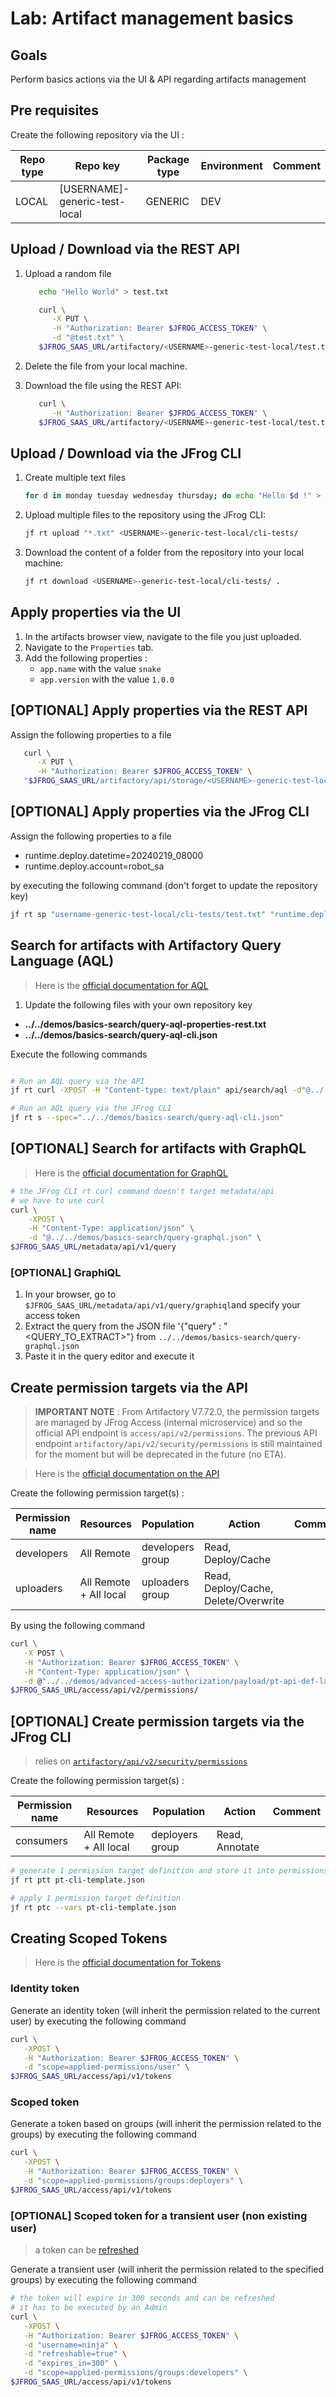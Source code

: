# Lab: Artifact management basics

## Goals

Perform basics actions via the UI & API regarding artifacts management

## Pre requisites

Create the following repository via the UI :

Repo type | Repo key | Package type | Environment | Comment
---|---|--- |---|---
LOCAL | [USERNAME]-generic-test-local | GENERIC | DEV |

## Upload / Download via the REST API

1. Upload a random file

   ```bash
      echo "Hello World" > test.txt

      curl \
         -X PUT \
         -H "Authorization: Bearer $JFROG_ACCESS_TOKEN" \
         -d "@test.txt" \
      $JFROG_SAAS_URL/artifactory/<USERNAME>-generic-test-local/test.txt
   ```

2. Delete the file from your local machine.
3. Download the file using the REST API:

   ```bash
      curl \
         -H "Authorization: Bearer $JFROG_ACCESS_TOKEN" \
      $JFROG_SAAS_URL/artifactory/<USERNAME>-generic-test-local/test.txt
   ```

## Upload / Download via the JFrog CLI

1. Create multiple text files

   ```bash
   for d in monday tuesday wednesday thursday; do echo "Hello $d !" > ${d}.txt ; done
   ```

2. Upload multiple files to the repository using the JFrog CLI:

   ```bash
   jf rt upload "*.txt" <USERNAME>-generic-test-local/cli-tests/
   ```

3. Download the content of a folder from the repository into your local machine:

   ```bash
   jf rt download <USERNAME>-generic-test-local/cli-tests/ .
   ```

## Apply properties via the UI

1. In the artifacts browser view, navigate to the file you just uploaded.
2. Navigate to the `Properties` tab.
3. Add the following properties :
   + `app.name` with the value `snake`
   + `app.version` with the value `1.0.0`

## [OPTIONAL] Apply properties via the REST API

Assign the following properties to a file

```bash
   curl \
      -X PUT \
      -H "Authorization: Bearer $JFROG_ACCESS_TOKEN" \
   "$JFROG_SAAS_URL/artifactory/api/storage/<USERNAME>-generic-test-local/monday.txt?properties=os=win,linux;qa=done"
```

## [OPTIONAL] Apply properties via the JFrog CLI

Assign the following properties to a file

+ runtime.deploy.datetime=20240219_08000
+ runtime.deploy.account=robot_sa

by executing the following command (don't forget to update the repository key)

```bash
jf rt sp "username-generic-test-local/cli-tests/test.txt" "runtime.deploy.datetime=20240219_08000;runtime.deploy.account=robot_sa"
```

## Search for artifacts with Artifactory Query Language (AQL)

> Here is the [official documentation for AQL](https://jfrog.com/help/r/jfrog-rest-apis/artifactory-query-language)

1. Update the following files with your own repository key

+ **../../demos/basics-search/query-aql-properties-rest.txt**
+ **../../demos/basics-search/query-aql-cli.json**

Execute the following commands

```bash

# Run an AQL query via the API
jf rt curl -XPOST -H "Content-type: text/plain" api/search/aql -d"@../../demos/basics-search/query-aql-properties-rest.txt"

# Run an AQL query via the JFrog CLI
jf rt s --spec="../../demos/basics-search/query-aql-cli.json"
```

## [OPTIONAL] Search for artifacts with GraphQL

> Here is the [official documentation for GraphQL](https://jfrog.com/help/r/jfrog-rest-apis/graphql)

```bash
# the JFrog CLI rt curl command doesn't target metadata/api
# we have to use curl
curl \
    -XPOST \
    -H "Content-Type: application/json" \
    -d "@../../demos/basics-search/query-graphql.json" \
$JFROG_SAAS_URL/metadata/api/v1/query 
```

### [OPTIONAL] GraphiQL

1. In your browser, go to  `$JFROG_SAAS_URL/metadata/api/v1/query/graphiql`and specify your access token
2. Extract the query from the JSON file  '{"query" : "<QUERY_TO_EXTRACT>"}  from `../../demos/basics-search/query-graphql.json`
3. Paste it in the query editor and execute it

## Create permission targets via the API

> **IMPORTANT NOTE** : From Artifactory V7.72.0, the permission targets are managed by JFrog Access (internal microservice) and so the official API endpoint is ```access/api/v2/permissions```. The previous API endpoint ```artifactory/api/v2/security/permissions``` is still maintained for the moment but will be deprecated in the future (no ETA).

> Here is the [official documentation on the API](https://jfrog.com/help/r/jfrog-rest-apis/permissions)

Create the following permission target(s) :

Permission name | Resources | Population | Action | Comment
---|---|--- |--- |---
developers | All Remote  | developers group | Read, Deploy/Cache
uploaders  | All Remote + All local | uploaders group | Read, Deploy/Cache, Delete/Overwrite

By using the following command

```bash
curl \
   -X POST \
   -H "Authorization: Bearer $JFROG_ACCESS_TOKEN" \
   -H "Content-Type: application/json" \
   -d @"../../demos/advanced-access-authorization/payload/pt-api-def-latest.json" \
$JFROG_SAAS_URL/access/api/v2/permissions/
```

## [OPTIONAL] Create permission targets via the JFrog CLI

> relies on [```artifactory/api/v2/security/permissions```](https://jfrog.com/help/r/jfrog-rest-apis/create-permission-target)

Create the following permission target(s) :

Permission name | Resources | Population | Action | Comment
---|---|--- |--- |---
consumers  | All Remote + All local | deployers group | Read, Annotate

```bash
# generate 1 permission target definition and store it into permissions.json
jf rt ptt pt-cli-template.json

# apply 1 permission target definition
jf rt ptc --vars pt-cli-template.json
```

## Creating Scoped Tokens

> Here is the [official documentation for Tokens](https://jfrog.com/help/r/jfrog-rest-apis/access-tokens)

### Identity token

Generate an identity token (will inherit the permission related to the current user) by executing the following command

```bash
curl \
   -XPOST \
   -H "Authorization: Bearer $JFROG_ACCESS_TOKEN" \
   -d "scope=applied-permissions/user" \
$JFROG_SAAS_URL/access/api/v1/tokens
```

### Scoped token

Generate a token based on groups (will inherit the permission related to the groups) by executing the following command

```bash
curl \
   -XPOST \
   -H "Authorization: Bearer $JFROG_ACCESS_TOKEN" \
   -d "scope=applied-permissions/groups:deployers" \
$JFROG_SAAS_URL/access/api/v1/tokens
```

### [OPTIONAL] Scoped token for a transient user (non existing user)

> a token can be [refreshed](https://jfrog.com/help/r/jfrog-rest-apis/refresh-token)

Generate a transient user (will inherit the permission related to the specified groups) by executing the following command

```bash
# the token will expire in 300 seconds and can be refreshed
# it has to be executed by an Admin
curl \
   -XPOST \
   -H "Authorization: Bearer $JFROG_ACCESS_TOKEN" \
   -d "username=ninja" \
   -d "refreshable=true" \
   -d "expires_in=300" \
   -d "scope=applied-permissions/groups:developers" \
$JFROG_SAAS_URL/access/api/v1/tokens
```
